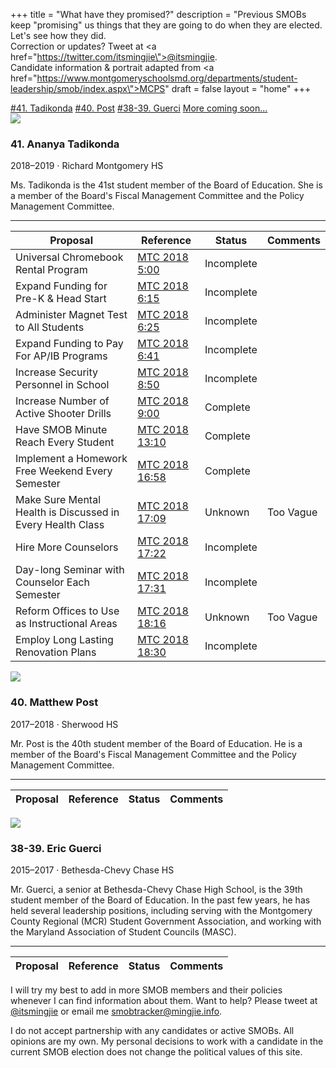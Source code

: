 +++
title = "What have they promised?"
description = "Previous SMOBs keep \"promising\" us things that they are going to do when they are elected. Let's see how they did.<br />Correction or updates? Tweet at <a href=\"https://twitter.com/itsmingjie\">@itsmingjie</a>.<br /><tiny>Candidate information & portrait adapted from <a href=\"https://www.montgomeryschoolsmd.org/departments/student-leadership/smob/index.aspx\">MCPS</a></tiny>"
draft = false
layout = "home"
+++

<nav class="tabs" data-kube="tabs" data-equal="true">
    <a href="#atadikonda" class="is-active">#41. Tadikonda</a>
    <a href="#mpost">#40. Post</a>
    <a href="#eguerci">#38-39. Guerci</a>
    <a href="#more">More coming soon...</a>
</nav>

<div style="text-align: left">
    <section id="atadikonda">
        <table class="is-striped">
            <thead>
                <tr>
                    <th>Proposal</th>
                    <th>Reference</th>
                    <th>Status</th>
                    <th>Comments</th>
                </tr>
            </thead>
            <tbody>
                <div class="is-row profile">
                    <div class="is-col is-30">
                        <img src="/img/smob/41.jpg">
                    </div>
                    <div class="is-col is-70">
                        <h3 class="title">41. Ananya Tadikonda</h3>
                        <p>2018–2019 · Richard Montgomery HS</p>
                        <p>Ms. Tadikonda is the 41st student member of the Board of Education. She is a member of the Board's Fiscal Management Committee and the Policy Management Committee.</p>
                    </div>
                </div>
                <hr />
                <tr>
                    <td>Universal Chromebook Rental Program</td>
                    <td><a href="https://youtu.be/Z6_Ovf10Uzs?t=300">MTC 2018 5:00</a></td>
                    <td><span class="label is-error">Incomplete</span></td>
                    <td><!--<a href="./41/chromebook">Read</a>--></td>
                </tr>
                <tr>
                    <td>Expand Funding for Pre-K & Head Start</td>
                    <td><a href="https://youtu.be/Z6_Ovf10Uzs?t=375">MTC 2018 6:15</a></td>
                    <td><span class="label is-error">Incomplete</span></td>
                    <td><!--<a href="./41/pre-k">Read</a>--></td>
                </tr>
                <tr>
                    <td>Administer Magnet Test to All Students</td>
                    <td><a href="https://youtu.be/Z6_Ovf10Uzs?t=385">MTC 2018 6:25</a></td>
                    <td><span class="label is-error">Incomplete</span></td>
                    <td><!--<a href="./41/pre-k">Read</a>--></td>
                </tr>
                <tr>
                    <td>Expand Funding to Pay For AP/IB Programs</td>
                    <td><a href="https://youtu.be/Z6_Ovf10Uzs?t=401">MTC 2018 6:41</a></td>
                    <td><span class="label is-error">Incomplete</span></td>
                    <td><!--<a href="./41/pre-k">Read</a>--></td>
                </tr>
                <tr>
                    <td>Increase Security Personnel in School</td>
                    <td><a href="https://youtu.be/Z6_Ovf10Uzs?t=530">MTC 2018 8:50</a></td>
                    <td><span class="label is-error">Incomplete</span></td>
                    <td><!--<a href="./41/pre-k">Read</a>--></td>
                </tr>
                <tr>
                    <td>Increase Number of Active Shooter Drills</td>
                    <td><a href="https://youtu.be/Z6_Ovf10Uzs?t=540">MTC 2018 9:00</a></td>
                    <td><span class="label is-success">Complete</span></td>
                    <td><!--<a href="./41/pre-k">Read</a>--></td>
                </tr>
                <tr>
                    <td>Have SMOB Minute Reach Every Student</td>
                    <td><a href="https://youtu.be/Z6_Ovf10Uzs?t=790">MTC 2018 13:10</a></td>
                    <td><span class="label is-success">Complete</span></td>
                    <td><!--<a href="./41/pre-k">Read</a>--></td>
                </tr>
                <tr>
                    <td>Implement a Homework Free Weekend Every Semester</td>
                    <td><a href="https://youtu.be/Z6_Ovf10Uzs?t=1018">MTC 2018 16:58</a></td>
                    <td><span class="label is-success">Complete</span></td>
                    <td><!--<a href="./41/pre-k">Read</a>--></td>
                </tr>
                <tr>
                    <td>Make Sure Mental Health is Discussed in Every Health Class</td>
                    <td><a href="https://youtu.be/Z6_Ovf10Uzs?t=1029">MTC 2018 17:09</a></td>
                    <td><span class="label">Unknown</span></td>
                    <td>Too Vague</td>
                </tr>
                <tr>
                    <td>Hire More Counselors</td>
                    <td><a href="https://youtu.be/Z6_Ovf10Uzs?t=1042">MTC 2018 17:22</a></td>
                    <td><span class="label is-error">Incomplete</span></td>
                    <td><!--<a href="./41/pre-k">Read</a>--></td>
                </tr>
                <tr>
                    <td>Day-long Seminar with Counselor Each Semester</td>
                    <td><a href="https://youtu.be/Z6_Ovf10Uzs?t=1051">MTC 2018 17:31</a></td>
                    <td><span class="label is-error">Incomplete</span></td>
                    <td><!--<a href="./41/pre-k">Read</a>--></td>
                </tr>
                <tr>
                    <td>Reform Offices to Use as Instructional Areas</td>
                    <td><a href="https://youtu.be/Z6_Ovf10Uzs?t=1096">MTC 2018 18:16</a></td>
                    <td><span class="label">Unknown</span></td>
                    <td>Too Vague</td>
                </tr>
                <tr>
                    <td>Employ Long Lasting Renovation Plans</td>
                    <td><a href="https://youtu.be/Z6_Ovf10Uzs?t=1110">MTC 2018 18:30</a></td>
                    <td><span class="label is-error">Incomplete</span></td>
                    <td></td>
                </tr>
            </tbody>
        </table>
    </section>
    <section id="mpost">
        <div class="is-row profile">
            <div class="is-col is-30">
                <img src="/img/smob/40.jpg">
            </div>
            <div class="is-col is-70">
                <h3 class="title">40. Matthew Post</h3>
                <p>2017–2018 · Sherwood HS</p>
                <p>Mr. Post is the 40th student member of the Board of Education. He is a member of the Board's Fiscal Management Committee and the Policy Management Committee.</p>
            </div>
        </div>
        <hr />
        <table class="is-striped">
            <thead>
                <tr>
                    <th>Proposal</th>
                    <th>Reference</th>
                    <th>Status</th>
                    <th>Comments</th>
                </tr>
            </thead>
            <tbody>
            </tbody>
        </table>
    </section>
    <section id="eguerci">
        <div class="is-row profile">
            <div class="is-col is-30">
                <img src="/img/smob/39.jpg">
            </div>
            <div class="is-col is-70">
                <h3 class="title">38-39. Eric Guerci</h3>
                <p>2015–2017 · Bethesda-Chevy Chase HS</p>
                <p>Mr. Guerci, a senior at Bethesda-Chevy Chase High School, is the 39th student member of the Board of Education. In the past few years, he has held several leadership positions, including serving with the Montgomery County Regional (MCR) Student Government Association, and working with the Maryland Association of Student Councils (MASC).</p>
            </div>
        </div>
        <hr />
        <table class="is-striped">
            <thead>
                <tr>
                    <th>Proposal</th>
                    <th>Reference</th>
                    <th>Status</th>
                    <th>Comments</th>
                </tr>
            </thead>
            <tbody>
            </tbody>
        </table>
    </section>
    <section id="more">
        <p>I will try my best to add in more SMOB members and their policies whenever I can find information about them. Want to help? Please tweet at <a href=\"https://twitter.com/itsmingjie\">@itsmingjie</a> or email me <a href="mailto:smobtracker@mingjie.info">smobtracker@mingjie.info</a>.</p>
        <p>I do not accept partnership with any candidates or active SMOBs. All opinions are my own. My personal decisions to work with a candidate in the current SMOB election does not change the political values of this site.</p>
    </section>
</div>